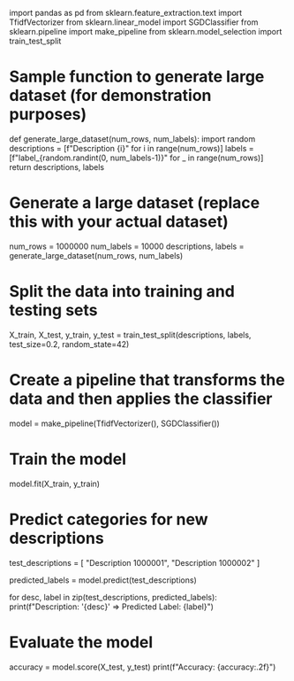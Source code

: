import pandas as pd
from sklearn.feature_extraction.text import TfidfVectorizer
from sklearn.linear_model import SGDClassifier
from sklearn.pipeline import make_pipeline
from sklearn.model_selection import train_test_split

# Sample function to generate large dataset (for demonstration purposes)
def generate_large_dataset(num_rows, num_labels):
    import random
    descriptions = [f"Description {i}" for i in range(num_rows)]
    labels = [f"label_{random.randint(0, num_labels-1)}" for _ in range(num_rows)]
    return descriptions, labels

# Generate a large dataset (replace this with your actual dataset)
num_rows = 1000000
num_labels = 10000
descriptions, labels = generate_large_dataset(num_rows, num_labels)

# Split the data into training and testing sets
X_train, X_test, y_train, y_test = train_test_split(descriptions, labels, test_size=0.2, random_state=42)

# Create a pipeline that transforms the data and then applies the classifier
model = make_pipeline(TfidfVectorizer(), SGDClassifier())

# Train the model
model.fit(X_train, y_train)

# Predict categories for new descriptions
test_descriptions = [
    "Description 1000001",
    "Description 1000002"
]

predicted_labels = model.predict(test_descriptions)

for desc, label in zip(test_descriptions, predicted_labels):
    print(f"Description: '{desc}' => Predicted Label: {label}")

# Evaluate the model
accuracy = model.score(X_test, y_test)
print(f"Accuracy: {accuracy:.2f}")
